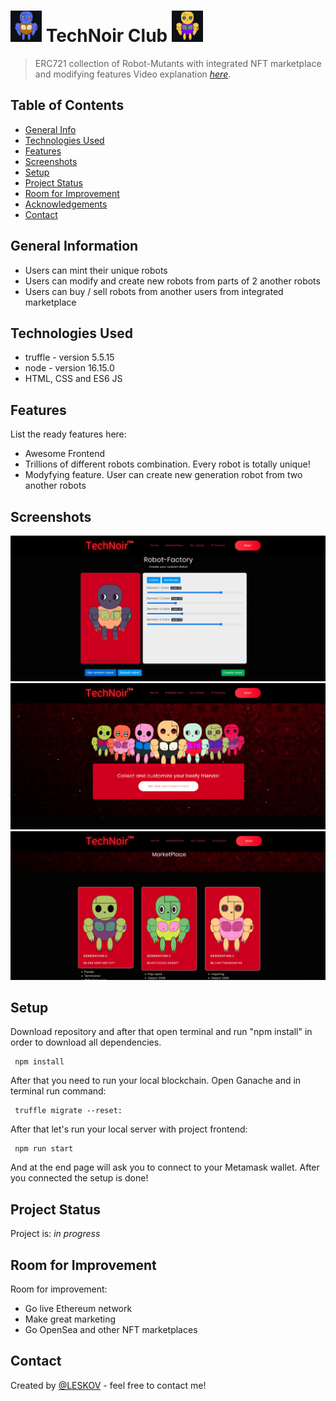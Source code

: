 # <img src="/helpers/READMEpng/2.png" alt="2" width="50" height="50" /> TechNoir Club <img src="/helpers/READMEpng/4.png" alt="4" width="50" height="50" />
> ERC721 collection of Robot-Mutants with integrated  NFT marketplace and modifying features
> Video explanation [_here_](https://drive.google.com/file/d/1JPvMUQxbuEBp40pdK7pxdyd1Wr5WGBuu/view?usp=sharing). 

## Table of Contents
* [General Info](#general-information)
* [Technologies Used](#technologies-used)
* [Features](#features)
* [Screenshots](#screenshots)
* [Setup](#setup)
* [Project Status](#project-status)
* [Room for Improvement](#room-for-improvement)
* [Acknowledgements](#acknowledgements)
* [Contact](#contact)


## General Information
- Users can mint their unique robots 
- Users can modify and create new robots from parts of 2 another robots 
- Users can buy / sell robots from another users from integrated marketplace


## Technologies Used
- truffle - version 5.5.15
- node - version 16.15.0
- HTML, CSS and ES6 JS


## Features
List the ready features here:
- Awesome Frontend
- Trillions of different robots combination. Every robot is totally unique!
- Modyfying feature. User can create new generation robot from two another robots


## Screenshots
![Example screenshot](./helpers/READMEpng/Screenshot.png)
![Example screenshot](./helpers/READMEpng/Screenshot1.png)
![Example screenshot](./helpers/READMEpng/Screenshot3.png)


## Setup
Download repository and after that open terminal and run "npm install" in order to download all dependencies.
```
 npm install
```
After that you need to run your local blockchain. Open Ganache and in terminal run command:
```
 truffle migrate --reset:
```
After that let's run your local server with project frontend:
```
 npm run start
```
And at the end page will ask you to connect to your Metamask wallet. After you connected the setup is done!


## Project Status
Project is: _in progress_ 

## Room for Improvement

Room for improvement:
- Go live Ethereum network
- Make great marketing
- Go OpenSea and other NFT marketplaces


## Contact
Created by [@LESKOV](https://www.linkedin.com/in/ivan-lieskov-4b5664189/) - feel free to contact me!
